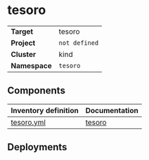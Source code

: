 # tesoro

|||
| --- | --- |
| **Target** | tesoro |
| **Project**     | `not defined`|
| **Cluster**     |  kind  |
| **Namespace**   | `tesoro` |

## Components
| Inventory definition | Documentation |
| --- | --- |
|[tesoro.yml](../../inventory/classes/components/tesoro.yml)| [tesoro](tesoro-readme.md)|

## Deployments
